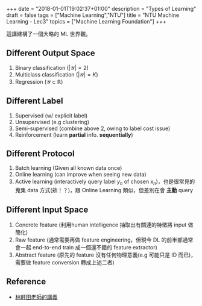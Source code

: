 +++
date = "2018-01-01T19:02:37+01:00"
description = "Types of Learning"
draft = false
tags = ["Machine Learning","NTU"]
title =  "NTU Machine Learning - Lec3"
topics = ["Machine Learning Foundation"]
+++

這講建構了一個大略的 ML 世界觀。

<!--more-->

## Different Output Space
1. Binary classification (<span>$|\mathcal{Y}| = 2$</span>)
2. Multiclass classification (<span>$|\mathcal{Y}| = K$</span>)
3. Regression (<span>$\mathcal{Y} \subset \mathbb{R}$</span>)

## Different Label
1. Supervised (w/ explicit label)
2. Unsupervised (e.g clustering)
3. Semi-supervised (combine above 2, owing to label cost issue)
4. Reinforcement (learn **partial** info. **sequentially**)

## Different Protocol
1. Batch learning (Given all known data once)
2. Online learning (can improve when seeing new data)
3. Active learning (interactively query label <span>$y_n$</span> of chosen <span>$x_n$</span>)，也是很常見的蒐集 data 方式(欸！？)，跟 Online Learning 類似，但差別在會 **主動** query

## Different Input Space
1. Concrete feature (利用human intelligence 抽取出有關連的特徵將 input 做簡化)
2. Raw feature (通常需要再做 feature engineering，但現今 DL 的前半部通常會一起 end-to-end train 成一個還不錯的 feature extractor)
3. Abstract feature (原先的 feature 沒有任何物理意義(e.g 可能只是 ID 而已)，需要做 feature conversion 轉成上述二者)

## Reference

* [林軒田老師的講義](https://www.csie.ntu.edu.tw/~htlin/course/ml15fall/doc/03_handout.pdf)

